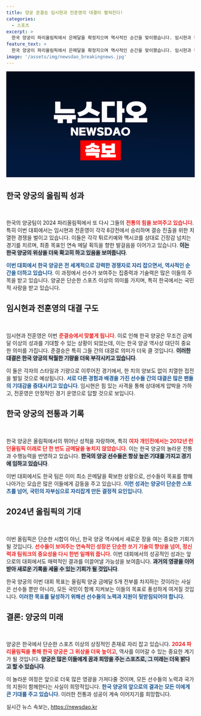 ```yaml
---
title: 양궁 준결승 임시현과 전훈영의 대결이 펼쳐진다!
categories:
  - 스포츠
excerpt: >
  한국 양궁이 파리올림픽에서 은메달을 확정지으며 역사적인 순간을 맞이했습니다. 임시현과 전훈영의 준결승 대결로 금메달 획득 가능성이 높아졌고, 양궁 금메달 5개 석권에 도전 중입니다!
feature_text: >
  한국 양궁이 파리올림픽에서 은메달을 확정지으며 역사적인 순간을 맞이했습니다. 임시현과 전훈영의 준결승 대결로 금메달 획득 가능성이 높아졌고, 양궁 금메달 5개 석권에 도전 중입니다!
image: '/assets/img/newsdao_breakingnews.jpg'
---
```


<p><img src="/assets/img/newsdao_breakingnews.jpg" alt="bookingtag 속보" /></p>

<h2 data-ke-size="size26">한국 양궁의 올림픽 성과</h2>

<p data-ke-size="size16">&nbsp;</p>

<p>한국의 양궁팀이 2024 파리올림픽에서 또 다시 그들의 <b><span style="color: #ee2323;">전통의 힘을 보여주고 있습니다</span></b>. 특히 이번 대회에서는 임시현과 전훈영이 각각 8강전에서 승리하며 결승 진출을 위한 치열한 경쟁을 벌이고 있습니다. 이들은 각각 튀르키예와 멕시코를 상대로 긴장감 넘치는 경기를 치르며, 최종 목표인 연속 메달 획득을 향한 발걸음을 이어가고 있습니다. <b><span style="background-color: #21538527;">이는 한국 양궁의 위상을 더욱 확고히 하고 있음을 보여줍니다</span></b>.</p>

<p><b><span style="color: #1a5490;">이번 대회에서 한국 양궁은 전 세계적으로 강력한 경쟁자로 자리 잡으면서, 역사적인 순간을 더하고 있습니다</span></b>. 이 과정에서 선수가 보여주는 집중력과 기술력은 많은 이들의 주목을 받고 있습니다. 양궁은 단순한 스포츠 이상의 의미를 가지며, 특히 한국에서는 국민적 사랑을 받고 있습니다.</p>

<h2 data-ke-size="size26">임시현과 전훈영의 대결 구도</h2>

<p data-ke-size="size16">&nbsp;</p>

<p>임시현과 전훈영은 이번 <b><span style="color: #ee2323;">준결승에서 맞붙게 됩니다</span></b>. 이로 인해 한국 양궁은 무조건 금메달 이상의 성과를 기대할 수 있는 상황이 되었는데, 이는 한국 양궁 역사상 대단히 중요한 의미를 가집니다. 준결승은 특히 그들 간의 대결로 의미가 더욱 클 것입니다. <b><span style="background-color: #21538527;">이러한 대결은 한국 양궁의 탁월한 기량을 더욱 부각시키고 있습니다</span></b>.</p>

<p>이 둘은 각자의 스타일과 기량으로 이루어진 경기에서, 한 치의 양보도 없이 치열한 접전을 벌일 것으로 예상됩니다. <b><span style="color: #1a5490;">서로 다른 경험과 배경을 가진 선수들 간의 대결은 많은 팬들의 기대감을 증대시키고 있습니다</span></b>. 임시현은 힘 있는 사격을 통해 상대에게 압박을 가하고, 전훈영은 안정적인 경기 운영으로 답할 것으로 보입니다.</p>

<h2 data-ke-size="size26">한국 양궁의 전통과 기록</h2>

<p data-ke-size="size16">&nbsp;</p>

<p>한국 양궁은 올림픽에서의 뛰어난 성적을 자랑하며, 특히 <b><span style="color: #ee2323;">여자 개인전에서는 2012년 런던올림픽 이래로 단 한 번도 금메달을 놓치지 않았습니다</span></b>. 이는 한국 양궁의 놀라운 전통과 수행능력을 반영하고 있습니다. <b><span style="background-color: #21538527;">한국의 양궁 선수들은 항상 높은 기대를 가지고 경기에 임하고 있습니다</span></b>.</p>

<p>이번 대회에서도 한국 팀은 이미 최소 은메달을 확보한 상황으로, 선수들이 목표를 향해 나아가는 모습은 많은 이들에게 감동을 주고 있습니다. <b><span style="color: #1a5490;">이런 성과는 양궁이 단순한 스포츠를 넘어, 국민의 자부심으로 자리잡게 만든 결정적 요인입니다</span></b>.</p>

<h2 data-ke-size="size26">2024년 올림픽의 기대</h2>

<p data-ke-size="size16">&nbsp;</p>

<p>이번 올림픽은 단순한 시합이 아닌, 한국 양궁 역사에서 새로운 장을 여는 중요한 기회가 될 것입니다. <b><span style="color: #ee2323;">선수들이 보여주는 연속적인 성장은 단순한 쏘기 기술의 향상을 넘어, 정신력과 팀워크의 중요성을 다시 한번 일깨워 줍니다</span></b>. 이번 대회에서의 성공적인 성과는 앞으로의 대회에서도 매력적인 결과를 이끌어낼 가능성을 보여줍니다. <b><span style="background-color: #21538527;">과거의 영광을 이어받아 새로운 기록을 세울 수 있는 기회가 될 것입니다</span></b>.</p>

<p>한국 양궁의 이번 대회 목표는 올림픽 양궁 금메달 5개 전부를 차지하는 것이라는 사실은 선수들 뿐만 아니라, 모든 국민이 함께 지켜보는 이들의 목표로 풍성하게 여겨질 것입니다. <b><span style="color: #1a5490;">이러한 목표를 달성하기 위해선 선수들의 노력과 지원이 뒷받침되어야 합니다</span></b>.</p>

<h2 data-ke-size="size26">결론: 양궁의 미래</h2>

<p data-ke-size="size16">&nbsp;</p>

<p>양궁은 한국에서 단순한 스포츠 이상의 상징적인 존재로 자리 잡고 있습니다. <b><span style="color: #ee2323;">2024 파리올림픽을 통해 한국 양궁은 그 위상을 더욱 높이고</span></b>, 역사를 이어갈 수 있는 중요한 계기가 될 것입니다. <b><span style="background-color: #21538527;">양궁은 많은 이들에게 꿈과 희망을 주는 스포츠로, 그 미래는 더욱 밝다고 할 수 있습니다</span></b>.</p>

<p>이 놀라운 여정은 앞으로 더욱 많은 영광을 가져다줄 것이며, 모든 선수들의 노력과 국가의 지원이 함께한다는 사실이 희망적입니다. <b><span style="color: #1a5490;">한국 양궁의 앞으로의 결과는 모든 이에게 큰 기대를 주고 있습니다</span></b>. 이러한 전통과 성공이 계속 이어지기를 희망합니다.</p>
실시간 뉴스 속보는, <a href="https://newsdao.kr" rel="dofollow">https://newsdao.kr</a>


